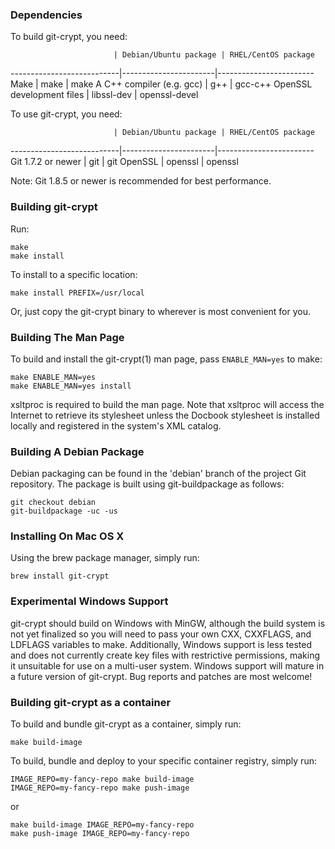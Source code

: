 ### Dependencies

To build git-crypt, you need:

                           | Debian/Ubuntu package | RHEL/CentOS package
---------------------------|-----------------------|------------------------
Make                       | make                  | make
A C++ compiler (e.g. gcc)  | g++                   | gcc-c++
OpenSSL development files  | libssl-dev            | openssl-devel


To use git-crypt, you need:

                           | Debian/Ubuntu package | RHEL/CentOS package
---------------------------|-----------------------|------------------------
Git 1.7.2 or newer         | git                   | git
OpenSSL                    | openssl               | openssl

Note: Git 1.8.5 or newer is recommended for best performance.


### Building git-crypt

Run:

    make
    make install

To install to a specific location:

    make install PREFIX=/usr/local

Or, just copy the git-crypt binary to wherever is most convenient for you.


### Building The Man Page

To build and install the git-crypt(1) man page, pass `ENABLE_MAN=yes` to make:

    make ENABLE_MAN=yes
    make ENABLE_MAN=yes install

xsltproc is required to build the man page.  Note that xsltproc will access
the Internet to retrieve its stylesheet unless the Docbook stylesheet is
installed locally and registered in the system's XML catalog.


### Building A Debian Package

Debian packaging can be found in the 'debian' branch of the project Git
repository.  The package is built using git-buildpackage as follows:

    git checkout debian
    git-buildpackage -uc -us


### Installing On Mac OS X

Using the brew package manager, simply run:

    brew install git-crypt

### Experimental Windows Support

git-crypt should build on Windows with MinGW, although the build system
is not yet finalized so you will need to pass your own CXX, CXXFLAGS, and
LDFLAGS variables to make.  Additionally, Windows support is less tested
and does not currently create key files with restrictive permissions,
making it unsuitable for use on a multi-user system.  Windows support
will mature in a future version of git-crypt.  Bug reports and patches
are most welcome!

### Building git-crypt as a container

To build and bundle git-crypt as a container, simply run:

    make build-image

To build, bundle and deploy to your specific container registry, simply run:

    IMAGE_REPO=my-fancy-repo make build-image
    IMAGE_REPO=my-fancy-repo make push-image

or

    make build-image IMAGE_REPO=my-fancy-repo
    make push-image IMAGE_REPO=my-fancy-repo
